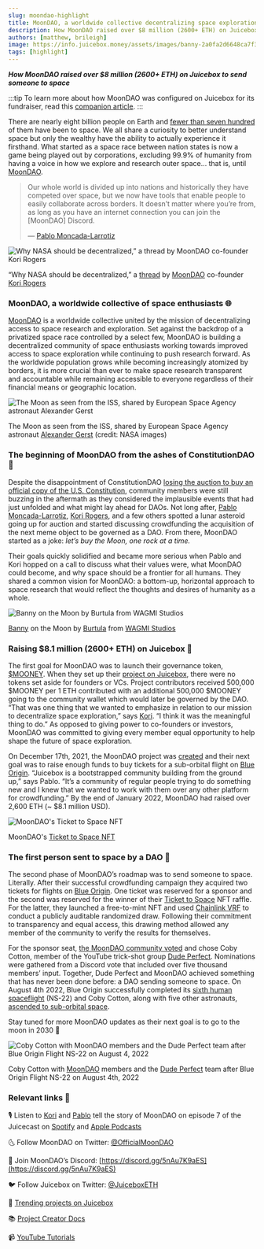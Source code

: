 ```yaml
---
slug: moondao-highlight
title: MoonDAO, a worldwide collective decentralizing space exploration and research
description: How MoonDAO raised over $8 million (2600+ ETH) on Juicebox to send someone to space
authors: [matthew, brileigh]
image: https://info.juicebox.money/assets/images/banny-2a0fa2d6648ca7f3e459372cd89fbc01.webp
tags: [highlight]
---
```


***How MoonDAO raised over $8 million (2600+ ETH) on Juicebox to send someone to space***

:::tip
To learn more about how MoonDAO was configured on Juicebox for its fundraiser, read this [companion article](https://info.juicebox.money/blog/2022-10-18-moondao-config/).
:::

There are nearly eight billion people on Earth and [fewer than seven hundred](https://www.nytimes.com/2021/11/10/science/600-astronauts-space.html) of them have been to space. We all share a curiosity to better understand space but only the wealthy have the ability to actually experience it firsthand. What started as a space race between nation states is now a game being played out by corporations, excluding 99.9% of humanity from having a voice in how we explore and research outer space… that is, until [MoonDAO](https://moondao.com/).

> Our whole world is divided up into nations and historically they have competed over space, but we now have tools that enable people to easily collaborate across borders. It doesn’t matter where you’re from, as long as you have an internet connection you can join the [MoonDAO] Discord.
>
>— [Pablo Moncada-Larrotiz](https://twitter.com/LarrotizPablo)


![Why NASA should be decentralized,” a thread by MoonDAO co-founder Kori Rogers](NASA.jfif)

<p class="subtitle">“Why NASA should be decentralized,” a <a href="https://twitter.com/korigrogers/status/1475317861128151041">thread</a> by <a href="https://moondao.com/">MoonDAO</a> co-founder <a href="https://twitter.com/korigrogers">Kori Rogers</a></p>

### MoonDAO, a worldwide collective of space enthusiasts 🌐

[MoonDAO](https://moondao.com/) is a worldwide collective united by the mission of decentralizing access to space research and exploration. Set against the backdrop of a privatized space race controlled by a select few, MoonDAO is building a decentralized community of space enthusiasts working towards improved access to space exploration while continuing to push research forward. As the worldwide population grows while becoming increasingly atomized by borders, it is more crucial than ever to make space research transparent and accountable while remaining accessible to everyone regardless of their financial means or geographic location.

![The Moon as seen from the ISS, shared by European Space Agency astronaut Alexander Gerst](NASA-Moon.jpeg)

<p class="subtitle">The Moon as seen from the ISS, shared by European Space Agency astronaut <a href="https://www.esa.int/Our_Activities/Human_Spaceflight/Astronauts/Alexander_Gerst">Alexander Gerst</a> (credit: NASA images)</p>

### The beginning of MoonDAO from the ashes of ConstitutionDAO 📜

Despite the disappointment of ConstitutionDAO [losing the auction to buy an official copy of the U.S. Constitution](https://www.forbes.com/sites/abrambrown/2021/11/18/constitution-dao-crypto-ether-constitutional-sothebys-sale-auction/?sh=32e5a5c46ad4), community members were still buzzing in the aftermath as they considered the implausible events that had just unfolded and what might lay ahead for DAOs. Not long after, [Pablo Moncada-Larrotiz](https://twitter.com/LarrotizPablo), [Kori Rogers](https://twitter.com/korigrogers), and a few others spotted a lunar asteroid going up for auction and started discussing crowdfunding the acquisition of the next meme object to be governed as a DAO. From there, MoonDAO started as a joke: *let’s buy the Moon, one rock at a time.*

Their goals quickly solidified and became more serious when Pablo and Kori hopped on a call to discuss what their values were, what MoonDAO could become, and why space should be a frontier for all humans. They shared a common vision for MoonDAO: a bottom-up, horizontal approach to space research that would reflect the thoughts and desires of humanity as a whole.

![Banny on the Moon by Burtula from WAGMI Studios](banny.webp)

<p class="subtitle"><a href="https://twitter.com/bannyverse">Banny</a> on the Moon by <a href="https://twitter.com/Tam_Burtula">Burtula</a> from <a href="https://juicebox.money/p/wagmistudios">WAGMI Studios</a></p>

### Raising $8.1 million (2600+ ETH) on Juicebox 🧃

The first goal for MoonDAO was to launch their governance token, [$MOONEY](https://etherscan.io/token/0x20d4DB1946859E2Adb0e5ACC2eac58047aD41395). When they set up their [project on Juicebox](https://juicebox.money/p/moondao), there were no tokens set aside for founders or VCs. Project contributors received 500,000 $MOONEY per 1 ETH contributed with an additional 500,000 $MOONEY going to the community wallet which would later be governed by the DAO. “That was one thing that we wanted to emphasize in relation to our mission to decentralize space exploration,” says [Kori](https://twitter.com/korigrogers). “I think it was the meaningful thing to do.” As opposed to giving power to co-founders or investors, MoonDAO was committed to giving every member equal opportunity to help shape the future of space exploration.

On December 17th, 2021, the MoonDAO project was [created](https://etherscan.io/tx/0xdaf319a9954a8638b76dfdea9914088a8b967dfa4982bb304f63d6b8ca7c2269) and their next goal was to raise enough funds to buy tickets for a sub-orbital flight on [Blue Origin](https://www.blueorigin.com/). “Juicebox is a bootstrapped community building from the ground up,” says Pablo. “It’s a community of regular people trying to do something new and I knew that we wanted to work with them over any other platform for crowdfunding.” By the end of January 2022, MoonDAO had raised over 2,600 ETH (~ $8.1 million USD).

![MoonDAO's Ticket to Space NFT](ticket-NFT.webp)

<p class="subtitle">MoonDAO's <a href="https://opensea.io/collection/ticket-to-space-nft">Ticket to Space NFT</a></p>

### The first person sent to space by a DAO 🚀

The second phase of MoonDAO’s roadmap was to send someone to space. Literally. After their successful crowdfunding campaign they acquired two tickets for flights on [Blue Origin](https://www.blueorigin.com/). One ticket was reserved for a sponsor and the second was reserved for the winner of their [Ticket to Space](https://opensea.io/collection/ticket-to-space-nft) NFT raffle. For the latter, they launched a free-to-mint NFT and used [Chainlink VRF](https://chain.link/vrf) to conduct a publicly auditable randomized draw. Following their commitment to transparency and equal access, this drawing method allowed any member of the community to verify the results for themselves.

For the sponsor seat, [the MoonDAO community voted](https://snapshot.org/#/tomoondao.eth/proposal/0xdec77b14a0f7a6405d42a57661a0e9ee297b37d3d03e6d9387f0ad4d339b9840) and chose Coby Cotton, member of the YouTube trick-shot group [Dude Perfect](https://www.youtube.com/c/DudePerfect). Nominations were gathered from a Discord vote that included over five thousand members’ input. Together, Dude Perfect and MoonDAO achieved something that has never been done before: a DAO sending someone to space. On August 4th 2022, Blue Origin successfully completed its [sixth human spaceflight](https://www.blueorigin.com/news/ns-22-mission-updates/) (NS-22) and Coby Cotton, along with five other astronauts, [ascended to sub-orbital space](https://www.youtube.com/watch?v=zb9mCpEWsyE).

Stay tuned for more MoonDAO updates as their next goal is to go to the moon in 2030 🚀

![Coby Cotton with MoonDAO members and the Dude Perfect team after Blue Origin Flight NS-22 on August 4, 2022](Coby-NS22.jpeg)

<p class="subtitle">Coby Cotton with <a href="https://moondao.com/">MoonDAO</a> members and the <a href="https://www.youtube.com/c/DudePerfect">Dude Perfect</a> team after Blue Origin Flight NS-22 on August 4th, 2022</p>

### Relevant links 🔗

🎙️ Listen to [Kori](https://twitter.com/korigrogers) and [Pablo](https://twitter.com/LarrotizPablo) tell the story of MoonDAO on episode 7 of the Juicecast on [Spotify](https://open.spotify.com/episode/7iLdXSTNSrCGcI4kWxtK2B?si=7565cbc25b3f4d6f) and [Apple Podcasts](https://podcasts.apple.com/ca/podcast/ep-7-pablo-and-kori-from-moon-dao/id1623504302?i=1000564945862)

🌜 Follow MoonDAO on Twitter: [@OfficialMoonDAO](https://twitter.com/OfficialMoonDAO) 

💬 Join MoonDAO’s Discord: [https://discord.gg/5nAu7K9aES](https://discord.gg/5nAu7K9aES)

🐦 Follow Juicebox on Twitter: [@JuiceboxETH](https://twitter.com/juiceboxETH)

🚀 [Trending projects on Juicebox](https://juicebox.money/projects)

📚 [Project Creator Docs](https://info.juicebox.money/user/)

📹 [YouTube Tutorials](https://www.youtube.com/c/JuiceboxDAO)

